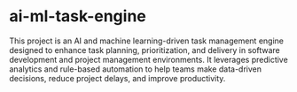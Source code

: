 # ai-ml-task-engine
This project is an AI and machine learning-driven task management engine designed to enhance task planning, prioritization, and delivery in software development and project management environments. It leverages predictive analytics and rule-based automation to help teams make data-driven decisions, reduce project delays, and improve productivity.
